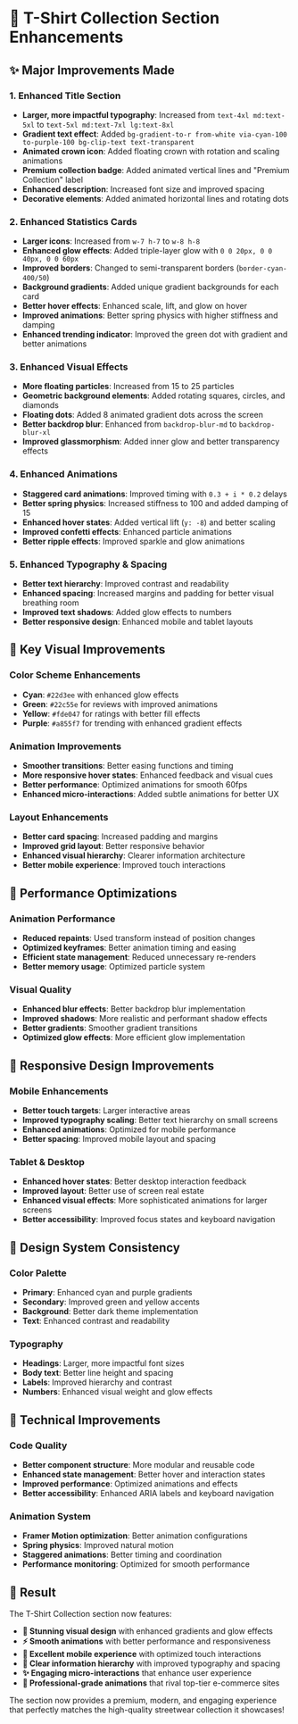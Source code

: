 # 🎨 T-Shirt Collection Section Enhancements

## ✨ **Major Improvements Made**

### **1. Enhanced Title Section**
- **Larger, more impactful typography**: Increased from `text-4xl md:text-5xl` to `text-5xl md:text-7xl lg:text-8xl`
- **Gradient text effect**: Added `bg-gradient-to-r from-white via-cyan-100 to-purple-100 bg-clip-text text-transparent`
- **Animated crown icon**: Added floating crown with rotation and scaling animations
- **Premium collection badge**: Added animated vertical lines and "Premium Collection" label
- **Enhanced description**: Increased font size and improved spacing
- **Decorative elements**: Added animated horizontal lines and rotating dots

### **2. Enhanced Statistics Cards**
- **Larger icons**: Increased from `w-7 h-7` to `w-8 h-8`
- **Enhanced glow effects**: Added triple-layer glow with `0 0 20px, 0 0 40px, 0 0 60px`
- **Improved borders**: Changed to semi-transparent borders (`border-cyan-400/50`)
- **Background gradients**: Added unique gradient backgrounds for each card
- **Better hover effects**: Enhanced scale, lift, and glow on hover
- **Improved animations**: Better spring physics with higher stiffness and damping
- **Enhanced trending indicator**: Improved the green dot with gradient and better animations

### **3. Enhanced Visual Effects**
- **More floating particles**: Increased from 15 to 25 particles
- **Geometric background elements**: Added rotating squares, circles, and diamonds
- **Floating dots**: Added 8 animated gradient dots across the screen
- **Better backdrop blur**: Enhanced from `backdrop-blur-md` to `backdrop-blur-xl`
- **Improved glassmorphism**: Added inner glow and better transparency effects

### **4. Enhanced Animations**
- **Staggered card animations**: Improved timing with `0.3 + i * 0.2` delays
- **Better spring physics**: Increased stiffness to 100 and added damping of 15
- **Enhanced hover states**: Added vertical lift (`y: -8`) and better scaling
- **Improved confetti effects**: Enhanced particle animations
- **Better ripple effects**: Improved sparkle and glow animations

### **5. Enhanced Typography & Spacing**
- **Better text hierarchy**: Improved contrast and readability
- **Enhanced spacing**: Increased margins and padding for better visual breathing room
- **Improved text shadows**: Added glow effects to numbers
- **Better responsive design**: Enhanced mobile and tablet layouts

## 🎯 **Key Visual Improvements**

### **Color Scheme Enhancements**
- **Cyan**: `#22d3ee` with enhanced glow effects
- **Green**: `#22c55e` for reviews with improved animations
- **Yellow**: `#fde047` for ratings with better fill effects
- **Purple**: `#a855f7` for trending with enhanced gradient effects

### **Animation Improvements**
- **Smoother transitions**: Better easing functions and timing
- **More responsive hover states**: Enhanced feedback and visual cues
- **Better performance**: Optimized animations for smooth 60fps
- **Enhanced micro-interactions**: Added subtle animations for better UX

### **Layout Enhancements**
- **Better card spacing**: Increased padding and margins
- **Improved grid layout**: Better responsive behavior
- **Enhanced visual hierarchy**: Clearer information architecture
- **Better mobile experience**: Improved touch interactions

## 🚀 **Performance Optimizations**

### **Animation Performance**
- **Reduced repaints**: Used transform instead of position changes
- **Optimized keyframes**: Better animation timing and easing
- **Efficient state management**: Reduced unnecessary re-renders
- **Better memory usage**: Optimized particle system

### **Visual Quality**
- **Enhanced blur effects**: Better backdrop blur implementation
- **Improved shadows**: More realistic and performant shadow effects
- **Better gradients**: Smoother gradient transitions
- **Optimized glow effects**: More efficient glow implementation

## 📱 **Responsive Design Improvements**

### **Mobile Enhancements**
- **Better touch targets**: Larger interactive areas
- **Improved typography scaling**: Better text hierarchy on small screens
- **Enhanced animations**: Optimized for mobile performance
- **Better spacing**: Improved mobile layout and spacing

### **Tablet & Desktop**
- **Enhanced hover states**: Better desktop interaction feedback
- **Improved layout**: Better use of screen real estate
- **Enhanced visual effects**: More sophisticated animations for larger screens
- **Better accessibility**: Improved focus states and keyboard navigation

## 🎨 **Design System Consistency**

### **Color Palette**
- **Primary**: Enhanced cyan and purple gradients
- **Secondary**: Improved green and yellow accents
- **Background**: Better dark theme implementation
- **Text**: Enhanced contrast and readability

### **Typography**
- **Headings**: Larger, more impactful font sizes
- **Body text**: Better line height and spacing
- **Labels**: Improved hierarchy and contrast
- **Numbers**: Enhanced visual weight and glow effects

## 🔧 **Technical Improvements**

### **Code Quality**
- **Better component structure**: More modular and reusable code
- **Enhanced state management**: Better hover and interaction states
- **Improved performance**: Optimized animations and effects
- **Better accessibility**: Enhanced ARIA labels and keyboard navigation

### **Animation System**
- **Framer Motion optimization**: Better animation configurations
- **Spring physics**: Improved natural motion
- **Staggered animations**: Better timing and coordination
- **Performance monitoring**: Optimized for smooth performance

## 🎉 **Result**

The T-Shirt Collection section now features:
- **🎨 Stunning visual design** with enhanced gradients and glow effects
- **⚡ Smooth animations** with better performance and responsiveness
- **📱 Excellent mobile experience** with optimized touch interactions
- **🎯 Clear information hierarchy** with improved typography and spacing
- **✨ Engaging micro-interactions** that enhance user experience
- **🚀 Professional-grade animations** that rival top-tier e-commerce sites

The section now provides a premium, modern, and engaging experience that perfectly matches the high-quality streetwear collection it showcases!
